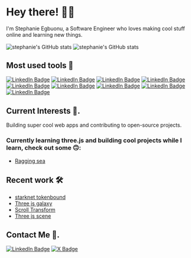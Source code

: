 # Hey there! 👋🏾

I'm Stephanie Egbuonu, a Software Engineer who loves making cool stuff online and learning new things.

<img align="center" src="https://github-readme-stats.vercel.app/api?username=stephanniegb&show_icons=true&include_all_commits=true&hide_border=true&theme=transparent" alt="stephanie's GitHub stats" /> <img align="center" src="https://github-readme-stats.vercel.app/api/top-langs/?username=stephanniegb&langs_count=8&layout=compact&hide_border=true&theme=transparent" alt="stephanie's GitHub stats" />

## Most used tools 🧰

[![LinkedIn Badge](https://img.shields.io/badge/-Three.js-000000?style=for-the-badge&logo=three.js&logoColor=white&link=https://threejs.org/)](https://threejs.org/)
[![LinkedIn Badge](https://img.shields.io/badge/-Next.js-ffffff?style=for-the-badge&logo=next.js&logoColor=black&link=https://nextjs.org/)](https://nextjs.org/)
[![LinkedIn Badge](https://img.shields.io/badge/-Framer-007bff?style=for-the-badge&logo=framer&logoColor=white&link=https://www.framer.com/motion/)](https://www.framer.com/motion/)
[![LinkedIn Badge](https://img.shields.io/badge/-React.js-202329?style=for-the-badge&logo=react&logoColor=1ca0f1&link=https://react.dev/)](https://react.dev/)
[![LinkedIn Badge](https://img.shields.io/badge/-Typescript-007ACC?style=for-the-badge&logo=typescript&logoColor=white&link=https://www.typescriptlang.org/)](https://www.typescriptlang.org/)
[![LinkedIn Badge](https://img.shields.io/badge/-Javascript-f7df1e?style=for-the-badge&logo=javascript&logoColor=black&link=https://www.javascript.com/)](https://www.javascript.com/)
[![LinkedIn Badge](https://img.shields.io/badge/-CSS3-264de4?style=for-the-badge&logo=css3&logoColor=white&link=https://www.w3schools.com/css/)](https://www.w3schools.com/css/)
[![LinkedIn Badge](https://img.shields.io/badge/-HTML5-E34F26?style=for-the-badge&logo=html5&logoColor=white&link=https://www.w3schools.com/html/)](https://www.w3schools.com/html/)
[![LinkedIn Badge](https://img.shields.io/badge/-Git-ffffff?style=for-the-badge&logo=git&logoColor=F05032&link=https://git-scm.com/)](https://git-scm.com/)

## Current Interests 🚀.

Building super cool web apps and contributing to open-source projects.

  ### Currently learning three.js and building cool projects while I learn, check out some 🙃:
  
   - [Ragging sea](https://29-raging-olasuoblr-stephanniegbs-projects.vercel.app/)

## Recent work 🛠

- [starknet tokenbound](https://starknet-tokenbound.com/)
- [Three js galaxy](https://three-js-galaxy-silk.vercel.app/)
- [Scroll Transform](https://scroll-transform-recreate.vercel.app)
- [Three js scene](https://nuxt-scene.vercel.app/)

## Contact Me 💬.

[![LinkedIn Badge](https://img.shields.io/badge/-LinkedIn-1ca0f1?style=for-the-badge&logo=linkedin&logoColor=white&link=https://www.linkedin.com/in/stephanie-egbuonu-809aa120a)](https://www.linkedin.com/in/stephanie-egbuonu-809aa120a)
[![X Badge](https://img.shields.io/badge/-@stephanniegb-ffffff?style=for-the-badge&logo=x&logoColor=black&link=https://twitter.com/Stephanniegb)](https://twitter.com/Stephanniegb)
